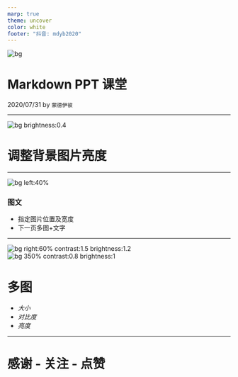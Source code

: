 ```yaml
---
marp: true
theme: uncover
color: white
footer: "抖音: mdyb2020"
---
```


![bg](image/1.png)

# Markdown PPT 课堂

2020/07/31
by `蒙德伊彼`

---

![bg brightness:0.4](image/1.png)

# 调整背景图片亮度

---

<!--
_color: black
paginate: true
-->

![bg left:40%](image/1.png)

### 图文

- 指定图片位置及宽度
- 下一页多图+文字

---

<!--
paginate: false
backgroundColor: #555555
-->

![bg right:60% contrast:1.5 brightness:1.2](image/1.png)
![bg 350% contrast:0.8 brightness:1](image/1.png)

# 多图

- _大小_
- _对比度_
- _亮度_

---

# 感谢 - 关注 - 点赞
